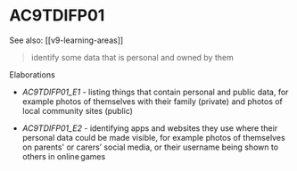 
# AC9TDIFP01 

See also: [[v9-learning-areas]]

> identify some data that is personal and owned by them

Elaborations


- _AC9TDIFP01_E1_ - listing things that contain personal and public data, for example photos of themselves with their family (private) and photos of local community sites (public)

- _AC9TDIFP01_E2_ - identifying apps and websites they use where their personal data could be made visible, for example photos of themselves on parents' or carers’ social media, or their username being shown to others in online games
